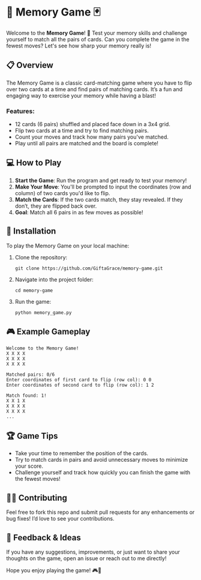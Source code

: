 # 🧠 Memory Game 🃏

Welcome to the **Memory Game**! 🧩 Test your memory skills and challenge yourself to match all the pairs of cards. Can you complete the game in the fewest moves? Let's see how sharp your memory really is!

## 📋 Overview

The Memory Game is a classic card-matching game where you have to flip over two cards at a time and find pairs of matching cards. It’s a fun and engaging way to exercise your memory while having a blast!

### Features:
- 12 cards (6 pairs) shuffled and placed face down in a 3x4 grid.
- Flip two cards at a time and try to find matching pairs.
- Count your moves and track how many pairs you've matched.
- Play until all pairs are matched and the board is complete!

## 💻 How to Play

1. **Start the Game**: Run the program and get ready to test your memory!
2. **Make Your Move**: You'll be prompted to input the coordinates (row and column) of two cards you'd like to flip.
3. **Match the Cards**: If the two cards match, they stay revealed. If they don’t, they are flipped back over.
4. **Goal**: Match all 6 pairs in as few moves as possible!

## 🔧 Installation

To play the Memory Game on your local machine:

1. Clone the repository:
    ```
    git clone https://github.com/GiftaGrace/memory-game.git
    ```

2. Navigate into the project folder:
    ```
    cd memory-game
    ```

3. Run the game:
    ```
    python memory_game.py
    ```

## 🎮 Example Gameplay

```
Welcome to the Memory Game!
X X X X
X X X X
X X X X

Matched pairs: 0/6
Enter coordinates of first card to flip (row col): 0 0
Enter coordinates of second card to flip (row col): 1 2

Match found: 1!
X X 1 X
X X X X
X X X X
...
```

## 🏆 Game Tips

- Take your time to remember the position of the cards.
- Try to match cards in pairs and avoid unnecessary moves to minimize your score.
- Challenge yourself and track how quickly you can finish the game with the fewest moves!

## 🧑‍💻 Contributing

Feel free to fork this repo and submit pull requests for any enhancements or bug fixes! I’d love to see your contributions.

## 🌟 Feedback & Ideas

If you have any suggestions, improvements, or just want to share your thoughts on the game, open an issue or reach out to me directly!

Hope you enjoy playing the game! 🎮🧠
